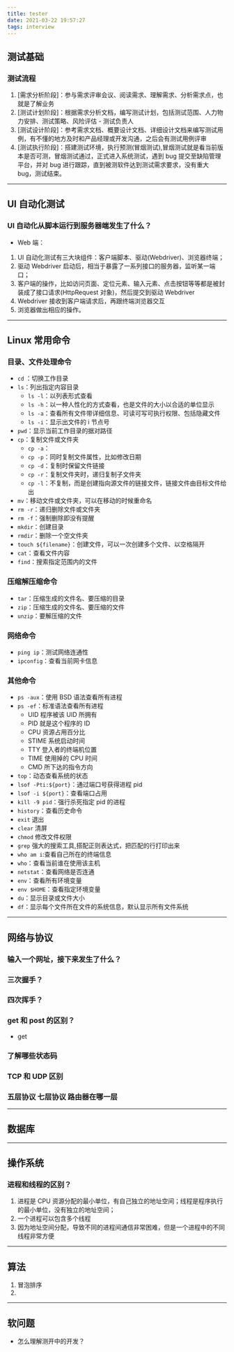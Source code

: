 ```yaml
---
title: tester
date: 2021-03-22 19:57:27
tags: interview
---
```


## 测试基础

### 测试流程

1. [需求分析阶段]：参与需求评审会议、阅读需求、理解需求、分析需求点，也就是了解业务
2. [测试计划阶段]：根据需求分析文档，编写测试计划，包括测试范围、人力物力安排、测试策略、风险评估 - 测试负责人
3. [测试设计阶段]：参考需求文档、概要设计文档、详细设计文档来编写测试用例，有不懂的地方及时和产品经理或开发沟通，之后会有测试用例评审
4. [测试执行阶段]：搭建测试环境，执行预测(冒烟测试),冒烟测试就是看当前版本是否可测，冒烟测试通过，正式进入系统测试，遇到 bug 提交至缺陷管理平台，并对 bug 进行跟踪，直到被测软件达到测试需求要求，没有重大 bug，测试结束。

---

## UI 自动化测试

### UI 自动化从脚本运行到服务器端发生了什么？

- Web 端：

1.  UI 自动化测试有三大块组件：客户端脚本、驱动(Webdriver)、浏览器终端；
2.  驱动 Webdriver 启动后，相当于暴露了一系列接口的服务器，监听某一端口；
3.  客户端的操作，比如访问页面、定位元素、输入元素、点击按钮等等都是被封装成了接口请求(HttpRequest 对象)，然后提交到驱动 Webdriver
4.  Webdriver 接收到客户端请求后，再跟终端浏览器交互
5.  浏览器做出相应的操作。

---

## Linux 常用命令

### 目录、文件处理命令

- `cd` ：切换工作目录
- `ls`：列出指定内容目录
  - `ls -l`：以列表形式查看
  - `ls -h`：以一种人性化的方式查看，也是文件的大小以合适的单位显示
  - `ls -a`：查看所有文件带详细信息、可读可写可执行权限、包括隐藏文件
  - `ls -i`：显示出文件的 i 节点号
- `pwd`：显示当前工作目录的据对路径
- `cp`：复制文件或文件夹
  - `cp -a`：
  - `cp -p`：同时复制文件属性，比如修改日期
  - `cp -d`：复制时保留文件链接
  - `cp -r`：复制文件夹时，递归复制子文件夹
  - `cp -l`：不复制，而是创建指向源文件的链接文件，链接文件由目标文件给出
- `mv`：移动文件或文件夹，可以在移动的时候重命名
- `rm -r`：递归删除文件或文件夹
- `rm -f`：强制删除即没有提醒
- `mkdir`：创建目录
- `rmdir`：删除一个空文件夹
- `touch ${filename}`：创建文件，可以一次创建多个文件、以空格隔开
- `cat`：查看文件内容
- `find`：搜索指定范围内的文件

### 压缩解压缩命令

- `tar`：压缩生成的文件名、要压缩的目录
- `zip`：压缩生成的文件名、要压缩的文件
- `unzip`：要解压缩的文件

### 网络命令

- `ping ip`：测试网络连通性
- `ipconfig`：查看当前网卡信息

### 其他命令

- `ps -aux`：使用 BSD 语法查看所有进程
- `ps -ef`：标准语法查看所有进程
  - UID 程序被该 UID 所拥有
  - PID 就是这个程序的 ID
  - CPU 资源占用百分比
  - STIME 系统启动时间
  - TTY 登入者的终端机位置
  - TIME 使用掉的 CPU 时间
  - CMD 所下达的指令方向
- `top`：动态查看系统的状态
- `lsof -Pti:${port}`：通过端口号获得进程 pid
- `lsof -i ${port}`：查看端口占用
- `kill -9 pid`：强行杀死指定 pid 的进程
- `history`：查看历史命令
- `exit` 退出
- `clear` 清屏
- `chmod` 修改文件权限
- `grep` 强大的搜索工具,搭配正则表达式，把匹配的行打印出来
- `who am i`:查看自己所在的终端信息
- `who`：查看当前谁在使用该主机
- `netstat`：查看网络是否连通
- `env`：查看所有环境变量
- `env $HOME`：查看指定环境变量
- `du`：显示目录或文件大小
- `df`：显示每个文件所在文件的系统信息，默认显示所有文件系统

---

## 网络与协议

### 输入一个网址，接下来发生了什么？

### 三次握手？

### 四次挥手？

### get 和 post 的区别？
- get

### 了解哪些状态码

### TCP 和 UDP 区别

### 五层协议 七层协议 路由器在哪一层

---

## 数据库

---

## 操作系统

### 进程和线程的区别？

1. 进程是 CPU 资源分配的最小单位，有自己独立的地址空间；线程是程序执行的最小单位，没有独立的地址空间；
2. 一个进程可以包含多个线程
3. 因为地址空间分配，导致不同的进程间通信非常困难，但是一个进程中的不同线程非常方便

---

## 算法

1. 冒泡排序
2. 
---

## 软问题

- 怎么理解测开中的开发？

